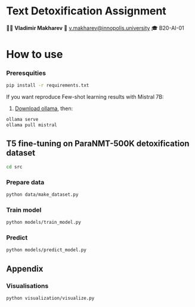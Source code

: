 # Text Detoxification Assignment

🧑‍💻 **Vladimir Makharev**
📧 v.makharev@innopolis.university
🎓 B20-AI-01

# How to use

### Preresquities

```bash
pip install -r requirements.txt
```

If you want reproduce Few-shot learning results with Mistral 7B:

1. [Download ollama](https://ollama.ai/download), then:

```bash
ollama serve
ollama pull mistral
```

## T5 fine-tuning on ParaNMT-500K detoxification dataset

```bash
cd src
```

### Prepare data

```bash
python data/make_dataset.py
```

### Train model

```bash
python models/train_model.py
```

### Predict

```bash
python models/predict_model.py
```

## Appendix

### Visualisations

```bash
python visualization/visualize.py
```